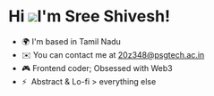 Hi ![](https://user-images.githubusercontent.com/18350557/176309783-0785949b-9127-417c-8b55-ab5a4333674e.gif)I'm Sree Shivesh!
======================================================================================================================================

*   🌍 I'm based in Tamil Nadu
*   ✉️  You can contact me at [20z348@psgtech.ac.in](mailto:20z348@psgtech.ac.in)
*   🎮  Frontend coder; Obsessed with Web3
*   ⚡  Abstract & Lo-fi > everything else
